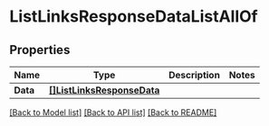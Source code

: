 # ListLinksResponseDataListAllOf

## Properties

Name | Type | Description | Notes
------------ | ------------- | ------------- | -------------
**Data** | [**[]ListLinksResponseData**](ListLinksResponseData.md) |  | 

[[Back to Model list]](../README.md#documentation-for-models) [[Back to API list]](../README.md#documentation-for-api-endpoints) [[Back to README]](../README.md)


